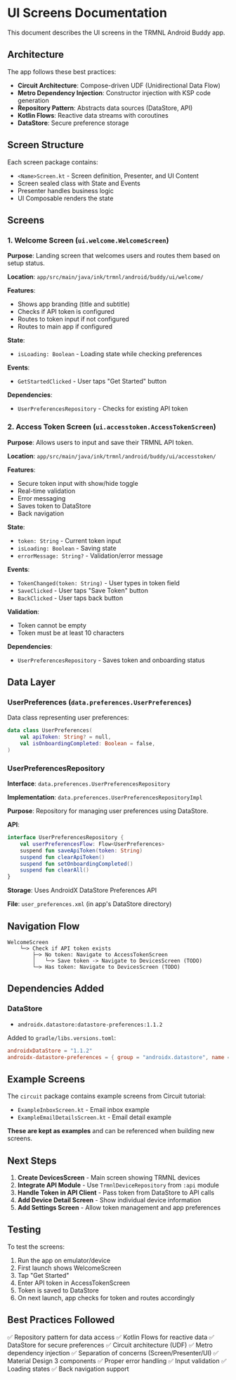 # UI Screens Documentation

This document describes the UI screens in the TRMNL Android Buddy app.

## Architecture

The app follows these best practices:

- **Circuit Architecture**: Compose-driven UDF (Unidirectional Data Flow)
- **Metro Dependency Injection**: Constructor injection with KSP code generation
- **Repository Pattern**: Abstracts data sources (DataStore, API)
- **Kotlin Flows**: Reactive data streams with coroutines
- **DataStore**: Secure preference storage

## Screen Structure

Each screen package contains:
- `<Name>Screen.kt` - Screen definition, Presenter, and UI Content
- Screen sealed class with State and Events
- Presenter handles business logic
- UI Composable renders the state

## Screens

### 1. Welcome Screen (`ui.welcome.WelcomeScreen`)

**Purpose**: Landing screen that welcomes users and routes them based on setup status.

**Location**: `app/src/main/java/ink/trmnl/android/buddy/ui/welcome/`

**Features**:
- Shows app branding (title and subtitle)
- Checks if API token is configured
- Routes to token input if not configured
- Routes to main app if configured

**State**:
- `isLoading: Boolean` - Loading state while checking preferences

**Events**:
- `GetStartedClicked` - User taps "Get Started" button

**Dependencies**:
- `UserPreferencesRepository` - Checks for existing API token

### 2. Access Token Screen (`ui.accesstoken.AccessTokenScreen`)

**Purpose**: Allows users to input and save their TRMNL API token.

**Location**: `app/src/main/java/ink/trmnl/android/buddy/ui/accesstoken/`

**Features**:
- Secure token input with show/hide toggle
- Real-time validation
- Error messaging
- Saves token to DataStore
- Back navigation

**State**:
- `token: String` - Current token input
- `isLoading: Boolean` - Saving state
- `errorMessage: String?` - Validation/error message

**Events**:
- `TokenChanged(token: String)` - User types in token field
- `SaveClicked` - User taps "Save Token" button
- `BackClicked` - User taps back button

**Validation**:
- Token cannot be empty
- Token must be at least 10 characters

**Dependencies**:
- `UserPreferencesRepository` - Saves token and onboarding status

## Data Layer

### UserPreferences (`data.preferences.UserPreferences`)

Data class representing user preferences:

```kotlin
data class UserPreferences(
    val apiToken: String? = null,
    val isOnboardingCompleted: Boolean = false,
)
```

### UserPreferencesRepository

**Interface**: `data.preferences.UserPreferencesRepository`

**Implementation**: `data.preferences.UserPreferencesRepositoryImpl`

**Purpose**: Repository for managing user preferences using DataStore.

**API**:

```kotlin
interface UserPreferencesRepository {
    val userPreferencesFlow: Flow<UserPreferences>
    suspend fun saveApiToken(token: String)
    suspend fun clearApiToken()
    suspend fun setOnboardingCompleted()
    suspend fun clearAll()
}
```

**Storage**: Uses AndroidX DataStore Preferences API

**File**: `user_preferences.xml` (in app's DataStore directory)

## Navigation Flow

```
WelcomeScreen
    └─> Check if API token exists
        ├─> No token: Navigate to AccessTokenScreen
        │   └─> Save token -> Navigate to DevicesScreen (TODO)
        └─> Has token: Navigate to DevicesScreen (TODO)
```

## Dependencies Added

### DataStore
- `androidx.datastore:datastore-preferences:1.1.2`

Added to `gradle/libs.versions.toml`:
```toml
androidxDataStore = "1.1.2"
androidx-datastore-preferences = { group = "androidx.datastore", name = "datastore-preferences", version.ref = "androidxDataStore" }
```

## Example Screens

The `circuit` package contains example screens from Circuit tutorial:
- `ExampleInboxScreen.kt` - Email inbox example
- `ExampleEmailDetailsScreen.kt` - Email detail example

**These are kept as examples** and can be referenced when building new screens.

## Next Steps

1. **Create DevicesScreen** - Main screen showing TRMNL devices
2. **Integrate API Module** - Use `TrmnlDeviceRepository` from `:api` module
3. **Handle Token in API Client** - Pass token from DataStore to API calls
4. **Add Device Detail Screen** - Show individual device information
5. **Add Settings Screen** - Allow token management and app preferences

## Testing

To test the screens:

1. Run the app on emulator/device
2. First launch shows WelcomeScreen
3. Tap "Get Started"
4. Enter API token in AccessTokenScreen
5. Token is saved to DataStore
6. On next launch, app checks for token and routes accordingly

## Best Practices Followed

✅ Repository pattern for data access
✅ Kotlin Flows for reactive data
✅ DataStore for secure preferences
✅ Circuit architecture (UDF)
✅ Metro dependency injection
✅ Separation of concerns (Screen/Presenter/UI)
✅ Material Design 3 components
✅ Proper error handling
✅ Input validation
✅ Loading states
✅ Back navigation support
